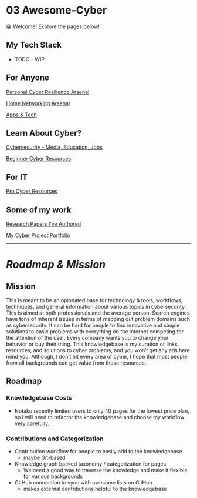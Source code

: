 # 03 Awesome-Cyber

<aside>
😀 Welcome! Explore the pages below!

</aside>

## My Tech Stack

- TODO - WIP

## For Anyone

[Personal Cyber Resilience Arsenal](03%20Awesome-Cyber/Personal%20Cyber%20Resilience%20Arsenal.md)

[Home Networking Arsenal](03%20Awesome-Cyber/Home%20Networking%20Arsenal.md)

[Apps & Tech](03%20Awesome-Cyber/Apps%20&%20Tech%205a9eda9c48e44828a20699d2088ad11b.md)

## Learn About Cyber?

[Cybersecurity - Media, Education, Jobs](03%20Awesome-Cyber/Cybersecurity%20-%20Media,%20Education,%20Jobs%20c84ca284a7784e389009ba96f97b43d7.md)

[Beginner Cyber Resources](03%20Awesome-Cyber/Beginner%20Cyber%20Resources.md)

## For IT

[Pro Cyber Resources](03%20Awesome-Cyber/Pro%20Cyber%20Resources.md)

## Some of my work

[Research Papers I’ve Authored](03%20Awesome-Cyber/Research%20Papers%20I%E2%80%99ve%20Authored.md)

[My Cyber Project Portfolio](03%20Awesome-Cyber/My%20Cyber%20Project%20Portfolio.md)

---

# *Roadmap & Mission*

## Mission

This is meant to be an opionated base for technology & tools, workflows, techniques, and general information about various topics in cybersecurity. This is aimed at both professionals and the average person. Search engines have tons of inherent issues in terms of mapping out problem domains such as cybersecurity. It can be hard for people to find innovative and simple solutions to basic problems with everything on the internet competing for the attention of the user. Every company wants you to change your behavior or buy their thing. This knowledgebase is my curation or links, resources, and solutions to cyber problems, and you won’t get any ads here mind you. Although, I don’t hit every area of cyber, I hope that most people from all backgrounds can get value from these resources.

## Roadmap

### Knowledgebase Costs

- Notaku recently limited users to only 40 pages for the lowest price plan, so I will need to refactor the knowledgebase and choose my workflow very carefully.

### Contributions and Categorization

- Contribution workflow for people to easily add to the knowledgebase
    - maybe Git-based
- Knowledge graph backed taxonomy / categorization for pages
    - We need a good way to traverse the knowledge and make it flexible for various backgrounds
- GitHub connection to sync with awesome lists on GitHub
    - makes external contributions helpful to the knowledgebase
